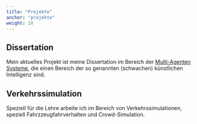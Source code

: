 ```yaml
---
title: "Projekte"
anchor: "projekte"
weight: 10
---
```

## Dissertation

Mein aktuelles Projekt ist meine Dissertation im Bereich der [Multi-Agenten Systeme](https://de.wikipedia.org/wiki/Multiagentensystem), die einen Bereich der so genannten (schwachen) künstlichen Intelligenz sind.


## Verkehrssimulation

Speziell für die Lehre arbeite ich im Bereich von Verkehrssimulationen, speziell Fahrzzeugfahrverhalten und Crowd-Simulation.
